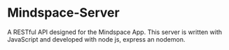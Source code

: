 # Mindspace-Server

A RESTful API designed for the Mindspace App. This server is written with JavaScript and developed with node js, express an nodemon.
